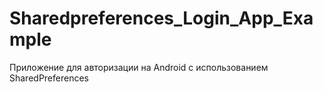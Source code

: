 # Sharedpreferences_Login_App_Example
 Приложение для авторизации на Android с использованием SharedPreferences
